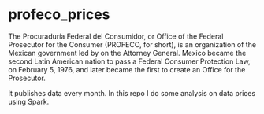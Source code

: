 # profeco_prices


The Procuraduría Federal del Consumidor, or Office of the Federal Prosecutor for the Consumer (PROFECO, for short), is an organization of the Mexican government led by on the Attorney General. Mexico became the second Latin American nation to pass a Federal Consumer Protection Law, on February 5, 1976, and later became the first to create an Office for the Prosecutor.

It publishes data every month. In this repo I do some analysis on data prices using Spark. 
